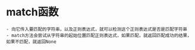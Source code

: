 # match函数
    - 向它传入要匹配的字符串，以及正则表达式，就可以检测这个正则表达式是否是匹配字符串  
    - match方法会尝试从字符串的起始位置匹配正则表达式，如果匹配，就返回匹配成功的结果，如果不匹配，就返回None